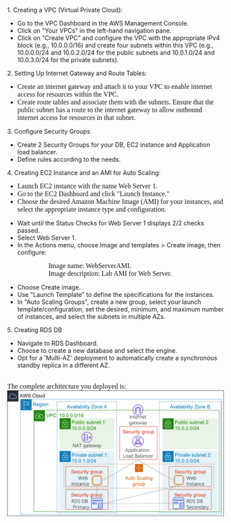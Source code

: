 <p><span class="fr-close-ol">1. Creating a VPC (Virtual Private Cloud):</span></p>
<ul style="list-style-type: disc;">
    <li>Go to the VPC Dashboard in the AWS Management Console.</li>
    <li>Click on &quot;Your VPCs&quot; in the left-hand navigation pane.</li>
    <li>Click on &quot;Create VPC&quot; and configure the VPC with the appropriate IPv4 block (e.g., 10.0.0.0/16) and create four subnets within this VPC (e.g., 10.0.0.0/24 and 10.0.2.0/24 for the public subnets and 10.0.1.0/24 and 10.0.3.0/24 for the private subnets).</li>
</ul>
<p>2. Setting Up Internet Gateway and Route Tables:</p>
<ul style="margin-bottom:0in;margin-top:0in;" type="disc">
    <li style='margin:0in;font-size:12.0pt;font-family:"Times New Roman",serif;'>Create an internet gateway and attach it to your VPC to enable internet access for resources within the VPC.</li>
    <li style='margin:0in;font-size:12.0pt;font-family:"Times New Roman",serif;'>Create route tables and associate them with the subnets. Ensure that the public subnet has a route to the internet gateway to allow outbound internet access for resources in that subnet.</li>
</ul>
<p>3. Configure Security Groups</p>
<ul style="list-style-type: disc;">
    <li>Create 2 Security Groups for your DB, EC2 instance and Application load balancer.</li>
    <li>Define rules according to the needs.</li>
</ul>
<p>4. Creating EC2 Instance and an AMI for Auto Scaling:</p>
<ul style="margin-bottom:0in;margin-top:0in;" type="disc">
    <li style='margin:0in;font-size:12.0pt;font-family:"Times New Roman",serif;'>Launch EC2 instance with the name Web Server 1.</li>
    <li style='margin:0in;font-size:12.0pt;font-family:"Times New Roman",serif;'>Go to the EC2 Dashboard and click &quot;Launch Instance.&quot;</li>
    <li style='margin:0in;font-size:12.0pt;font-family:"Times New Roman",serif;'>Choose the desired Amazon Machine Image (AMI) for your instances, and select the appropriate instance type and configuration.</li>
</ul>
<ul style="list-style-type: disc;">
    <li>Wait until the Status Checks for Web Server 1 displays 2/2 checks passed.</li>
    <li>Select Web Server 1.</li>
    <li>In the Actions menu, choose Image and templates &gt; Create image, then configure:</li>
</ul>
<p style='margin:0in;font-size:12.0pt;font-family:"Times New Roman",serif;margin-left:.5in;text-indent:.5in;'>Image name: WebServerAMI.</p>
<p style='margin-top:0in;margin-right:0in;margin-bottom:0in;margin-left:.5in;font-size:12.0pt;font-family:"Times New Roman",serif;text-indent:.5in;'>Image description: Lab AMI for Web Server.</p>
<ul style="list-style-type: disc;">
    <li>Choose Create image.</li>
    <li>Use &quot;Launch Template&quot; to define the specifications for the instances.</li>
    <li>In &quot;Auto Scaling Groups&quot;, create a new group, select your launch template/configuration, set the desired, minimum, and maximum number of instances, and select the subnets in multiple AZs.</li>
</ul>
<p>5. Creating RDS DB</p>
<ul style="list-style-type: disc;">
    <li>Navigate to RDS Dashboard.</li>
    <li>Choose to create a new database and select the engine.</li>
    <li>Opt for a &apos;Multi-AZ&apos; deployment to automatically create a synchronous standby replica in a different AZ.</li>
</ul>
<p style='margin:0in;font-size:12.0pt;font-family:"Times New Roman",serif;'>&nbsp;</p>
<p style='margin:0in;font-size:12.0pt;font-family:"Times New Roman",serif;'>The complete architecture you deployed is:</p>
<img src="Diagram.png" alt="Diagarm">
